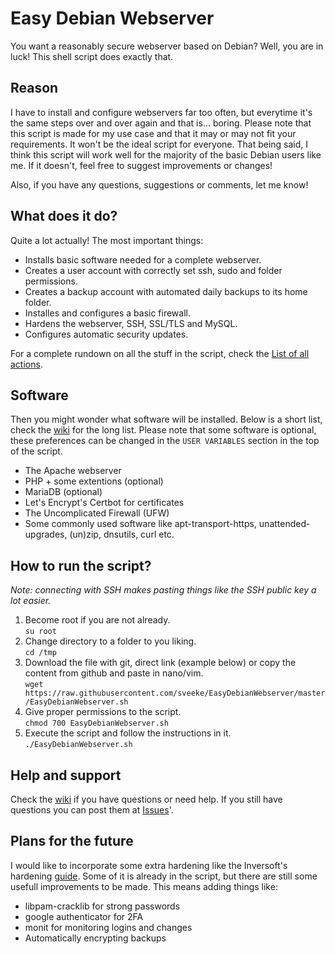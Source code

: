 # Easy Debian Webserver
You want a reasonably secure webserver based on Debian? Well, you are in luck! This shell script does exactly that.

## Reason
I have to install and configure webservers far too often, but everytime it's the same steps over and over again and that is... boring. Please note that this script is made for my use case and that it may or may not fit your requirements. It won't be the ideal script for everyone. That being said, I think this script will work well for the majority of the basic Debian users like me. If it doesn't, feel free to suggest improvements or changes!

Also, if you have any questions, suggestions or comments, let me know!

## What does it do?
Quite a lot actually! The most important things:

* Installs basic software needed for a complete webserver.
* Creates a user account with correctly set ssh, sudo and folder permissions.
* Creates a backup account with automated daily backups to its home folder.
* Installes and configures a basic firewall.
* Hardens the webserver, SSH, SSL/TLS and MySQL.
* Configures automatic security updates.

For a complete rundown on all the stuff in the script, check the [List of all actions](https://github.com/sveeke/EasyDebianWebserver/wiki/List-of-all-actions).

## Software
Then you might wonder what software will be installed. Below is a short list, check the [wiki](https://github.com/sveeke/EasyDebianWebserver/wiki/Software) for the long list.
Please note that some software is optional, these preferences can be changed in the `USER VARIABLES` section in the top of the script.
* The Apache webserver
* PHP + some extentions (optional)
* MariaDB (optional)
* Let's Encrypt's Certbot for certificates
* The Uncomplicated Firewall (UFW)
* Some commonly used software like apt-transport-https, unattended-upgrades, (un)zip, dnsutils, curl etc.

## How to run the script?
*Note: connecting with SSH makes pasting things like the SSH public key a lot easier.*

1. Become root if you are not already.  
   ```su root```
2. Change directory to a folder to you liking.  
   ```cd /tmp```
3. Download the file with git, direct link (example below) or copy the content from github and paste in nano/vim.  
   ```wget https://raw.githubusercontent.com/sveeke/EasyDebianWebserver/master/EasyDebianWebserver.sh```
5. Give proper permissions to the script.  
   ```chmod 700 EasyDebianWebserver.sh```
6. Execute the script and follow the instructions in it.  
   ```./EasyDebianWebserver.sh ```

## Help and support
Check the [wiki](https://github.com/sveeke/EasyDebianWebserver/wiki) if you have questions or need help. If you still have questions you can post them at [Issues](https://github.com/sveeke/EasyDebianWebserver/issues)'.

## Plans for the future
I would like to incorporate some extra hardening like the Inversoft's hardening [guide](https://www.inversoft.com/guides/2016-guide-to-user-data-security). Some of it is already in the script, but there are still some usefull improvements to be made. This means adding things like:

- libpam-cracklib for strong passwords
- google authenticator for 2FA
- monit for monitoring logins and changes
- Automatically encrypting backups
